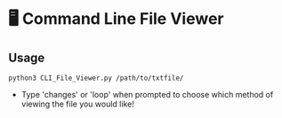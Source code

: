 # 🖥️ Command Line File Viewer

## Usage
    python3 CLI_File_Viewer.py /path/to/txtfile/

- Type 'changes' or 'loop' when prompted to choose which method of viewing the file you would like!

